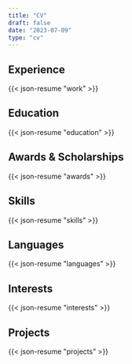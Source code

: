 ```yaml
---
title: "CV"
draft: false
date: "2023-07-09"
type: "cv"
---
```


## Experience

{{< json-resume "work" >}}

## Education

{{< json-resume "education" >}}

<!-- ## Volunteering

{{< json-resume "volunteer" >}} -->

## Awards & Scholarships

{{< json-resume "awards" >}}

<!-- ## Certificates

{{< json-resume "certificates" >}} -->

<!-- ## Publications

{{< json-resume "publications" >}} -->

## Skills

{{< json-resume "skills" >}}

## Languages

{{< json-resume "languages" >}}

## Interests

{{< json-resume "interests" >}}

<!-- ## References

{{< json-resume "references" >}} -->

## Projects

{{< json-resume "projects" >}}
